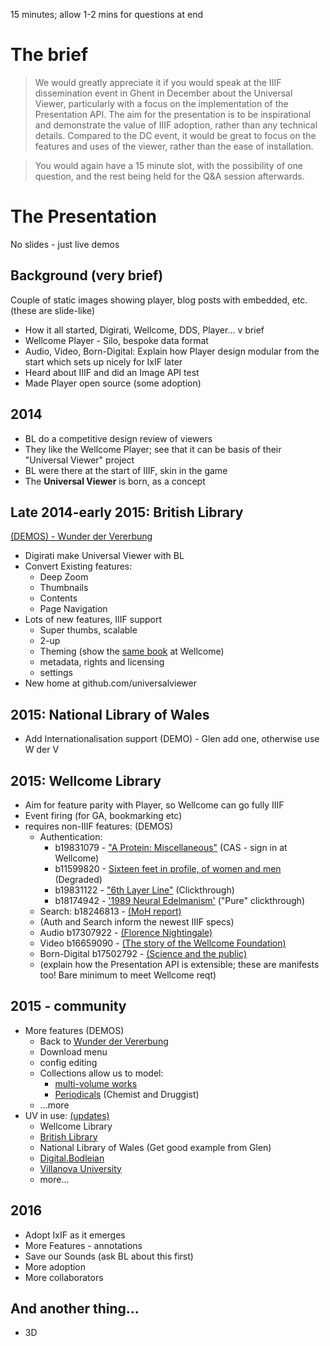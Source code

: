 15 minutes; allow 1-2 mins for questions at end

# The brief

> We would greatly appreciate it if you would speak at the IIIF dissemination event in Ghent in December about the Universal Viewer, particularly with a focus on the implementation of the Presentation API. The aim for the presentation is to be inspirational and demonstrate the value of IIIF adoption, rather than any technical details.  Compared to the DC event, it would be great to focus on the features and uses of the viewer, rather than the ease of installation.

>You would again have a 15 minute slot, with the possibility of one question, and the rest being held for the Q&A session afterwards.

# The Presentation

No slides - just live demos

## Background (very brief)

Couple of static images showing player, blog posts with embedded, etc.
(these are slide-like)

* How it all started, Digirati, Wellcome, DDS, Player... v brief
* Wellcome Player - Silo, bespoke data format
* Audio, Video, Born-Digital: Explain how Player design modular from the start which sets up nicely for IxIF later
* Heard about IIIF and did an Image API test
* Made Player open source (some adoption)

## 2014

* BL do a competitive design review of viewers
* They like the Wellcome Player; see that it can be basis of their "Universal Viewer" project
* BL were there at the start of IIIF, skin in the game
* The **Universal Viewer** is born, as a concept

## Late 2014-early 2015: British Library

[(DEMOS) - Wunder der Vererbung](http://universalviewer.io/examples/?manifest=http://tomcrane.github.io/presentations/uv-ghent/manifests/wunder-dds.json)
* Digirati make Universal Viewer with BL
* Convert Existing features:
  * Deep Zoom
  * Thumbnails
  * Contents
  * Page Navigation
* Lots of new features, IIIF support
  * Super thumbs, scalable
  * 2-up
  * Theming (show the [same book](http://wellcomelibrary.org/item/b18035723) at Wellcome)
  * metadata, rights and licensing
  * settings
* New home at github.com/universalviewer

## 2015: National Library of Wales

* Add Internationalisation support (DEMO) - Glen add one, otherwise use W der V

## 2015: Wellcome Library

* Aim for feature parity with Player, so Wellcome can go fully IIIF
* Event firing (for GA, bookmarking etc)
* requires non-IIIF features: (DEMOS)
  * Authentication:
    * b19831079 -  ["A Protein: Miscellaneous"](http://wellcomelibrary.org/item/b19831079) (CAS - sign in at Wellcome)
    * b11599820 -  [Sixteen feet in profile, of women and men](http://wellcomelibrary.org/item/b11599820) (Degraded)
    * b19831122 -  ["6th Layer Line"](http://wellcomelibrary.org/item/b19831122) (Clickthrough)
    * b18174942 -  ['1989 Neural Edelmanism'](http://wellcomelibrary.org/item/b18174942) ("Pure" clickthrough)
  * Search: b18246813 - [(MoH report)](http://universalviewer.io/examples/?manifest=http://wellcomelibrary.org/iiif/b18246813/manifest)
  * (Auth and Search inform the newest IIIF specs)
  * Audio b17307922 - [(Florence Nightingale)](http://universalviewer.io/examples/?manifest=http://wellcomelibrary.org/iiif/b17307922/manifest)
  * Video b16659090 - [(The story of the Wellcome Foundation)](http://universalviewer.io/examples/?manifest=http://wellcomelibrary.org/iiif/b16659090/manifest)
  * Born-Digital b17502792 - [(Science and the public)](http://universalviewer.io/examples/?manifest=http://wellcomelibrary.org/iiif/b17502792/manifest)
  * (explain how the Presentation API is extensible; these are manifests too! Bare minimum to meet Wellcome reqt)

## 2015 - community

* More features (DEMOS)
  * Back to [Wunder der Vererbung](http://universalviewer.io/examples/?manifest=http://tomcrane.github.io/presentations/uv-ghent/manifests/wunder-dds.json)
  * Download menu
  * config editing
  * Collections allow us to model:
    * [multi-volume works](http://universalviewer.io/examples/?manifest=http://wellcomelibrary.org/iiif/collection/b18031511)
    * [Periodicals](http://wellcomelibrary.org/iiif/collection/b19974760) (Chemist and Druggist)
  * ...more
* UV in use: [(updates)](https://github.com/UniversalViewer/universalviewer/wiki/Examples-of-Use)
  * Wellcome Library
  * [British Library](http://access.bl.uk/item/viewer/ark:/81055/vdc_100022545251.0x000002)
  * National Library of Wales (Get good example from Glen)
  * [Digital.Bodleian](http://digital.bodleian.ox.ac.uk/inquire/Discover/Search/#/?p=c+2,t+euclid,rsrs+0,rsps+10,fa+,so+ox%3Asort%5Easc,scids+,pid+,vi+)
  * [Villanova University](http://digital.library.villanova.edu/Item/vudl:24299/Viewer#?si=0&ci=0)
  * more...

## 2016

* Adopt IxIF as it emerges
* More Features - annotations
* Save our Sounds (ask BL about this first)
* More adoption
* More collaborators


## And another thing...

* 3D
